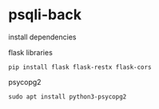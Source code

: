 # psqli-back
install dependencies

flask libraries
```
pip install flask flask-restx flask-cors 
```
psycopg2
```
sudo apt install python3-psycopg2
```
